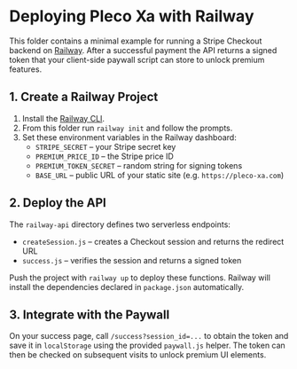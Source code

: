 # Deploying Pleco Xa with Railway

This folder contains a minimal example for running a Stripe Checkout backend on
[Railway](https://railway.app/). After a successful payment the API returns a
signed token that your client-side paywall script can store to unlock premium
features.

## 1. Create a Railway Project

1. Install the [Railway CLI](https://docs.railway.app/cli/install).
2. From this folder run `railway init` and follow the prompts.
3. Set these environment variables in the Railway dashboard:
   - `STRIPE_SECRET` – your Stripe secret key
   - `PREMIUM_PRICE_ID` – the Stripe price ID
   - `PREMIUM_TOKEN_SECRET` – random string for signing tokens
   - `BASE_URL` – public URL of your static site (e.g. `https://pleco-xa.com`)

## 2. Deploy the API

The `railway-api` directory defines two serverless endpoints:

- `createSession.js` – creates a Checkout session and returns the redirect URL
- `success.js` – verifies the session and returns a signed token

Push the project with `railway up` to deploy these functions. Railway will
install the dependencies declared in `package.json` automatically.

## 3. Integrate with the Paywall

On your success page, call `/success?session_id=...` to obtain the token and save
it in `localStorage` using the provided `paywall.js` helper. The token can then
be checked on subsequent visits to unlock premium UI elements.
